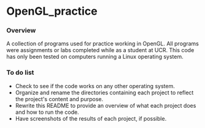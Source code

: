 # OpenGL_practice

### Overview
A collection of programs used for practice working in OpenGL.
All programs were assignments or labs completed while as a student at UCR.
This code has only been tested on computers running a Linux operating system.

### To do list

- Check to see if the code works on any other operating system.
- Organize and rename the directories containing each project to reflect the project's content and purpose.
- Rewrite this README to provide an overview of what each project does and how to run the code.
- Have screenshots of the results of each project, if possible.
